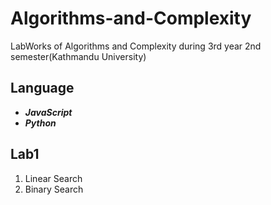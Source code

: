 # Algorithms-and-Complexity
LabWorks of Algorithms and Complexity during 3rd year 2nd semester(Kathmandu University)
## Language 
- ***JavaScript***
- ***Python***

## Lab1 
1. Linear Search
2. Binary Search
